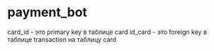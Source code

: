 # payment_bot

card_id - это primary key в таблице card
id_card - это foreign key в таблице transaction на таблицу  card